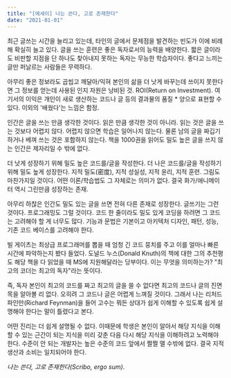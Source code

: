```yaml
---
title: "[에세이] 나는 쓴다, 고로 존재한다"
date: "2021-01-01"
---
```


최근 글쓰는 시간을 늘리고 있는데, 타인의 글에서 문제점을 발견하는 빈도가 이에 비례해 확실히 늘고 있다. 글을 쓰는 훈련은 좋은 독자로서의 능력을 배양한다. 짧은 글이라도 비판할 지점을 단 하나도 찾아내지 못하는 독자는 무능한 학습자이다. 좋다고 느끼는 글만 퍼날르는 사람들은 무력하다.

아무리 좋은 정보라도 곱씹고 깨달아/익혀 본인의 삶을 더 낫게 바꾸는데 쓰이지 못한다면 그 정보를 얻는데 사용된 인지 자원은 낭비된 것. ROI(Return on Investment). 여기서의 이익은 개인이 새로 생산하는 코드나 글 등의 결과물의 품질 * 양으로 표현할 수 있다. 이외의 '배웠다'는 느낌은 함정.

인간은 글을 쓰는 만큼 생각한 것이다. 읽은 만큼 생각한 것이 아니라. 읽는 것은 글을 쓰는 것보다 어렵지 않다. 어렵지 않으면 학습은 일어나지 않는다. 물론 남의 글을 짜깁기하거나 베껴 쓰는 것은 포함하지 않는다. 책을 1000권을 읽어도 밀도 높은 글을 쓰지 않는 인간은 제자리일 수 밖에 없다.

더 낫게 성장하기 위해 밀도 높은 코드를/글을 작성한다. 더 나은 코드를/글을 작성하기 위해 밀도 높게 성장한다. 지적 밀도(密度), 지적 성실성, 지적 윤리, 지적 훈련. 그림도 마찬가지일 것이다. 어떤 이론/학습법도 그 자체로는 의미가 없다. 결국 화가/애니메이터 역시 그린만큼 성장하는 존재.

아무리 하찮은 인간도 밀도 있는 글을 쓰면 전혀 다른 존재로 성장한다. 글쓰기는 그런 것이다. 프로그래밍도 그럴 것이다. 코드 한 줄이라도 밀도 있게 코딩을 하려면 그 코드는 고려해야 할 게 너무도 많다. 기능과 문법은 기본이고 아키텍처 디자인, 패턴, 성능, 기존 코드 베이스를 고려해야 한다.

빌 게이츠는 최상급 프로그래머를 뽑을 때 엄청 긴 코드 뭉치를 주고 이를 얼마나 빠른 시간에 파악하는지 봤다 들었다. 도널드 누스(Donald Knuth)의 책에 대한 그의 추천평도 해당 책을 다 읽었을 때 MS에 지원해달라는 당부이다. 이는 무엇을 의미하는가? "최고의 코더는 최고의 독자"라는 뜻이다.

즉, 독자 본인이 최고의 코드를 짜고 최고의 글을 쓸 수 없다면 최고의 코드나 글의 진면목을 알아볼 리 없다. 오히려 그 코드나 글은 어렵게 느껴질 것이다. 그래서 나는 리처드 파인만(Richard Feynman)을 들어 고수는 뭐든 상대가 쉽게 이해할 수 있도록 쉽게 설명해야 한다는 말이 틀렸다고 본다.

어떤 진리는 더 쉽게 설명될 수 없다. 이때문에 학생은 본인이 알아서 해당 지식을 이해할 수 있는 근간이 되는 지식을 미리 갖춘 다음 다시 해당 지식을 이해하려고 노력해야 한다. 수준이 안 되는 개발자는 높은 수준의 코드 앞에서 쩔쩔 맬 수밖에 없다. 결국 지적 생산과 소비는 일치되어야 한다.

*나는 쓴다, 고로 존재한다(Scribo, ergo sum)*.
